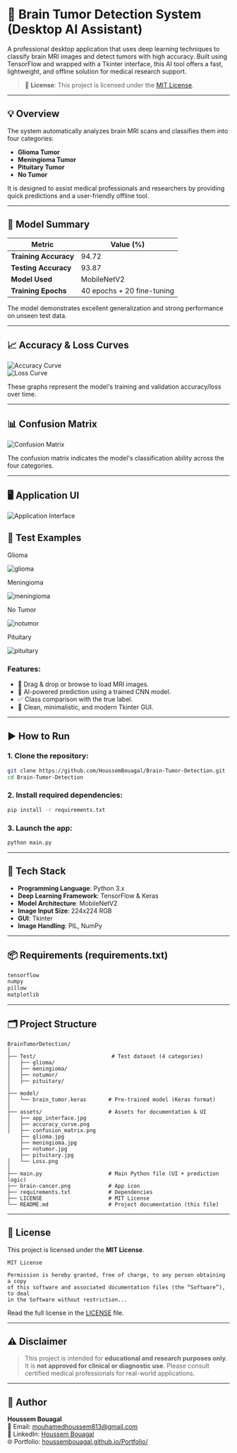 
# 🧠 Brain Tumor Detection System (Desktop AI Assistant)

A professional desktop application that uses deep learning techniques to classify brain MRI images and detect tumors with high accuracy. Built using TensorFlow and wrapped with a Tkinter interface, this AI tool offers a fast, lightweight, and offline solution for medical research support.



> 📖 **License**: This project is licensed under the [MIT License](#-license).

---

## 💡 Overview

The system automatically analyzes brain MRI scans and classifies them into four categories:

- **Glioma Tumor**
- **Meningioma Tumor**
- **Pituitary Tumor**
- **No Tumor**

It is designed to assist medical professionals and researchers by providing quick predictions and a user-friendly offline tool.

---

## 🎯 Model Summary

| Metric              | Value (%)   |
|---------------------|-------------|
| **Training Accuracy** | 94.72       |
| **Testing Accuracy**  | 93.87       |
| **Model Used**        | MobileNetV2 |
| **Training Epochs**   | 40 epochs + 20 fine-tuning |

The model demonstrates excellent generalization and strong performance on unseen test data.

---

## 📈 Accuracy & Loss Curves

![Accuracy Curve](assets/accuracy_curve.png)  
![Loss Curve](assets/Loss.png)

These graphs represent the model's training and validation accuracy/loss over time.

---

## 📊 Confusion Matrix

![Confusion Matrix](assets/confusion_matrix.png)

The confusion matrix indicates the model's classification ability across the four categories.

---

## 🖥️ Application UI

![Application Interface](assets/app_interface.jpg)

## 🧪 Test Examples

 Glioma

![glioma](assets/glioma.jpg)

Meningioma

![meningioma](assets/meningioma.jpg)

No Tumor

![notumor](assets/notumor.jpg)

Pituitary

![pituitary](assets/pituitary.jpg)
### Features:
- 📂 Drag & drop or browse to load MRI images.
- 🤖 AI-powered prediction using a trained CNN model.
- ✅ Class comparison with the true label.
- 🧼 Clean, minimalistic, and modern Tkinter GUI.

---

## ▶️ How to Run

### 1. Clone the repository:

```bash
git clone https://github.com/HoussemBouagal/Brain-Tumor-Detection.git
cd Brain-Tumor-Detection
```

### 2. Install required dependencies:

```bash
pip install -r requirements.txt
```

### 3. Launch the app:

```bash
python main.py
```

---

## 🧪 Tech Stack

- **Programming Language**: Python 3.x  
- **Deep Learning Framework**: TensorFlow & Keras  
- **Model Architecture**: MobileNetV2  
- **Image Input Size**: 224x224 RGB  
- **GUI**: Tkinter  
- **Image Handling**: PIL, NumPy  

---

## 📦 Requirements (requirements.txt)

```txt
tensorflow
numpy
pillow
matplotlib
```

---

## 🗂️ Project Structure

```
BrainTumorDetection/
│
├── Test/                        # Test dataset (4 categories)
│   ├── glioma/
│   ├── meningioma/
│   ├── notumor/
│   ├── pituitary/
│
├── model/
│   └── brain_tumor.keras       # Pre-trained model (Keras format)
│
├── assets/                     # Assets for documentation & UI
│   ├── app_interface.jpg
│   ├── accuracy_curve.png
│   ├── confusion_matrix.png
    ├── glioma.jpg 
    ├── meningioma.jpg 
    ├── notumor.jpg   
    ├── pituitary.jpg 
│   └── Loss.png
│
├── main.py                     # Main Python file (UI + prediction logic)
├── brain-cancer.png            # App icon
├── requirements.txt            # Dependencies
├── LICENSE                     # MIT License
└── README.md                   # Project documentation (this file)
```

---

## 📄 License

This project is licensed under the **MIT License**.

```
MIT License

Permission is hereby granted, free of charge, to any person obtaining a copy
of this software and associated documentation files (the “Software”), to deal
in the Software without restriction...
```

Read the full license in the [LICENSE](LICENSE) file.

---

## ⚠️ Disclaimer

> This project is intended for **educational and research purposes only**. It is **not approved for clinical or diagnostic use**. Please consult certified medical professionals for real-world applications.

---

## 👤 Author

**Houssem Bouagal**  
📧 Email: [mouhamedhoussem813@gmail.com](mailto:mouhamedhoussem813@gmail.com)  
🔗 LinkedIn: [Houssem Bouagal](https://www.linkedin.com/in/houssem-eddine-bouagal-98025a297)  
🌐 Portfolio: [houssembouagal.github.io/Portfolio/](https://houssembouagal.github.io/Portfolio/)
